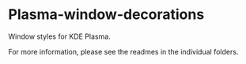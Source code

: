 # Plasma-window-decorations

Window styles for KDE Plasma. 

For more information, please see the readmes in the individual folders. 
